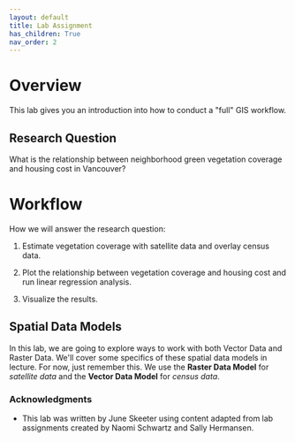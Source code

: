 ```yaml
---
layout: default
title: Lab Assignment
has_children: True
nav_order: 2
---
```


# Overview

This lab gives you an introduction into how to conduct a "full" GIS workflow.

## Research Question

What is the relationship between neighborhood green vegetation coverage and housing cost in Vancouver?


# Workflow

How we will answer the research question:

1) Estimate vegetation coverage with satellite data and overlay census data.

2) Plot the relationship between vegetation coverage and housing cost and run linear regression analysis.

3) Visualize the results.

## Spatial Data Models

In this lab, we are going to explore ways to work with both Vector Data and Raster Data.  We'll cover some specifics of these spatial data models in lecture.  For now, just remember this.  We use the **Raster Data Model** for *satellite data* and the **Vector Data Model** for *census data*.

<!-- 
<iframe width="560" height="315" src="https://www.youtube.com/embed/yApif5mwUlw" title="YouTube video player" frameborder="0" allow="accelerometer; autoplay; clipboard-write; encrypted-media; gyroscope; picture-in-picture" allowfullscreen></iframe>

 -->


### Acknowledgments

- This lab was written by June Skeeter using content adapted from lab assignments created by Naomi Schwartz and Sally Hermansen. 

